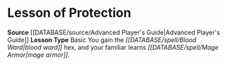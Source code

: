 ﻿---
id: '4'
name: Lesson of Protection
rarity: Common
source: '[[DATABASE/source/Advanced Player''s Guide|Advanced Player''s Guide]]'
type: Witch Lesson

---
# Lesson of Protection

**Source** [[DATABASE/source/Advanced Player's Guide|Advanced Player's Guide]] 
**Lesson Type** Basic
You gain the _[[DATABASE/spell/Blood Ward|blood ward]]_ hex, and your familiar learns _[[DATABASE/spell/Mage Armor|mage armor]]_.